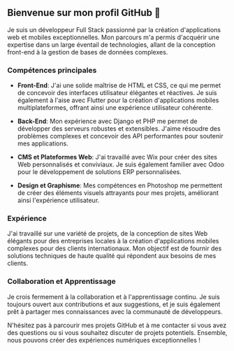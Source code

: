 ## Bienvenue sur mon profil GitHub 👋

Je suis un développeur Full Stack passionné par la création d'applications web et mobiles exceptionnelles. Mon parcours m'a permis d'acquérir une expertise dans un large éventail de technologies, allant de la conception front-end à la gestion de bases de données complexes.

### Compétences principales

- **Front-End**: J'ai une solide maîtrise de HTML et CSS, ce qui me permet de concevoir des interfaces utilisateur élégantes et réactives. Je suis également à l'aise avec Flutter pour la création d'applications mobiles multiplateformes, offrant ainsi une expérience utilisateur cohérente.

- **Back-End**: Mon expérience avec Django et PHP me permet de développer des serveurs robustes et extensibles. J'aime résoudre des problèmes complexes et concevoir des API performantes pour soutenir mes applications.

- **CMS et Plateformes Web**: J'ai travaillé avec Wix pour créer des sites Web personnalisés et conviviaux. Je suis également familier avec Odoo pour le développement de solutions ERP personnalisées.

- **Design et Graphisme**: Mes compétences en Photoshop me permettent de créer des éléments visuels attrayants pour mes projets, améliorant ainsi l'expérience utilisateur.

### Expérience

J'ai travaillé sur une variété de projets, de la conception de sites Web élégants pour des entreprises locales à la création d'applications mobiles complexes pour des clients internationaux. Mon objectif est de fournir des solutions techniques de haute qualité qui répondent aux besoins de mes clients.

### Collaboration et Apprentissage

Je crois fermement à la collaboration et à l'apprentissage continu. Je suis toujours ouvert aux contributions et aux suggestions, et je suis également prêt à partager mes connaissances avec la communauté de développeurs.

N'hésitez pas à parcourir mes projets GitHub et à me contacter si vous avez des questions ou si vous souhaitez discuter de projets potentiels. Ensemble, nous pouvons créer des expériences numériques exceptionnelles !


